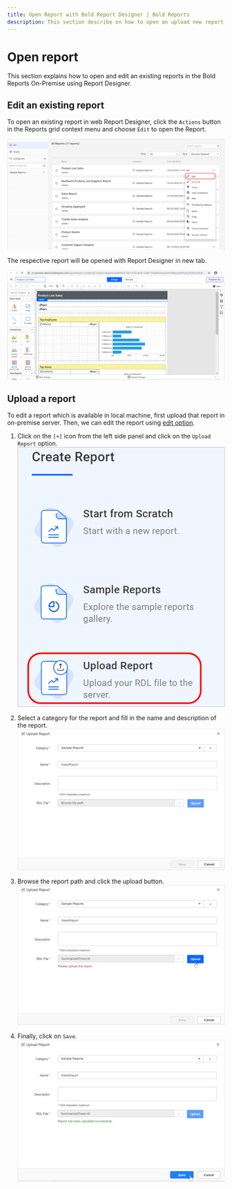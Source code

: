 ```yaml
---
title: Open Report with Bold Report Designer | Bold Reports
description: This section describe on how to open an upload new report and an existing report in the Bold Report Designer with on-premise server.
---
```


# Open report

This section explains how to open and edit an existing reports in the Bold Reports On-Premise using Report Designer.

## Edit an existing report

To open an existing report in web Report Designer, click the `Actions` button in the Reports grid context menu and choose `Edit` to open the Report.

![Edit report in Report Designer](/static/assets/on-premise/images/report-designer/open-report/edit-report.png)

The respective report will be opened with Report Designer in new tab.

![Report in editable mode](/static/assets/on-premise/images/report-designer/open-report/report-in-edit-mode.png)

## Upload a report

To edit a report which is available in local machine, first upload that report in on-premise server. Then, we can edit the report using [edit option](./../open-report-in-web-designer/#edit-an-existing-report).

1. Click on the `[+]` icon from the left side panel and click on the `Upload Report` option.
    ![Upload button](/static/assets/on-premise/images/report-designer/open-report/upload-report-new.png)

2. Select a category for the report and fill in the name and description of the report.
    ![Choose category](/static/assets/on-premise/images/report-designer/open-report/choose-category.png)

3. Browse the report path and click the upload button.
    ![Upload Report](/static/assets/on-premise/images/report-designer/open-report/upload-report-dialog.png)

4. Finally, click on `Save`.
    ![Upload Report](/static/assets/on-premise/images/report-designer/open-report/save-report.png)